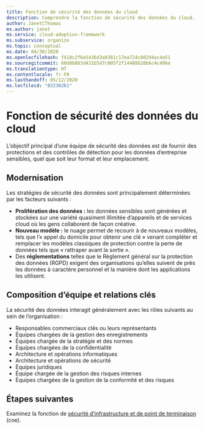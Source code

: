 ```yaml
---
title: Fonction de sécurité des données du cloud
description: Comprendre la fonction de sécurité des données du cloud.
author: JanetCThomas
ms.author: janet
ms.service: cloud-adoption-framework
ms.subservice: organize
ms.topic: conceptual
ms.date: 04/30/2020
ms.openlocfilehash: f418c2f6e5436d3a0381c17ea724c80294ac4a51
ms.sourcegitcommit: 60d8b863d431b5d7c005f2f14488620b6c4c49be
ms.translationtype: HT
ms.contentlocale: fr-FR
ms.lasthandoff: 05/12/2020
ms.locfileid: "83230261"
---
```

# <a name="function-of-cloud-data-security"></a>Fonction de sécurité des données du cloud

L’objectif principal d’une équipe de sécurité des données est de fournir des protections et des contrôles de détection pour les données d’entreprise sensibles, quel que soit leur format et leur emplacement.

## <a name="modernization"></a>Modernisation

Les stratégies de sécurité des données sont principalement déterminées par les facteurs suivants :

- **Prolifération des données :** les données sensibles sont générées et stockées sur une variété quasiment illimitée d’appareils et de services cloud où les gens collaborent de façon créative.
- **Nouveau modèle :** le nuage permet de recourir à de nouveaux modèles, tels que l’« appel du domicile pour obtenir une clé » venant compléter et remplacer les modèles classiques de protection contre la perte de données tels que « rattraper avant la sortie ».
- Des **réglementations** telles que le Règlement général sur la protection des données (RGPD) exigent des organisations qu’elles suivent de près les données à caractère personnel et la manière dont les applications les utilisent.

## <a name="team-composition-and-key-relationships"></a>Composition d’équipe et relations clés

La sécurité des données interagit généralement avec les rôles suivants au sein de l’organisation :

- Responsables commerciaux clés ou leurs représentants
- Équipes chargées de la gestion des enregistrements
- Équipes chargée de la stratégie et des normes
- Équipes chargées de la confidentialité
- Architecture et opérations informatiques
- Architecture et opérations de sécurité
- Équipes juridiques
- Équipe chargée de la gestion des risques internes
- Équipes chargées de la gestion de la conformité et des risques

## <a name="next-steps"></a>Étapes suivantes

Examinez la fonction de [sécurité d’infrastructure et de point de terminaison](./cloud-security-infrastructure-endpoint.md) (coe).
